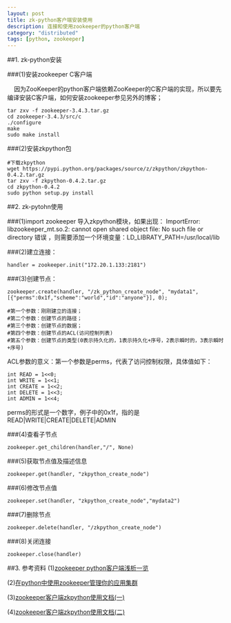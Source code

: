 ```yaml
---
layout: post
title: zk-python客户端安装使用
description: 连接和使用zookeeper的python客户端
category: "distributed"
tags: [python, zookeeper]
---
```


##1. zk-python安装

###(1)安装zookeeper C客户端

&nbsp;&nbsp;&nbsp;&nbsp;因为ZooKeeper的python客户端依赖ZooKeeper的C客户端的实现，所以要先编译安装C客户端，如何安装zookeeper参见另外的博客；

	tar zxv -f zookeeper-3.4.3.tar.gz
	cd zookeeper-3.4.3/src/c
	./configure
	make
	sudo make install

###(2)安装zkpython包

	#下载zkpython
	wget https://pypi.python.org/packages/source/z/zkpython/zkpython-0.4.2.tar.gz
	tar zxv -f zkpython-0.4.2.tar.gz
	cd zkpython-0.4.2
	sudo python setup.py install

##2. zk-pytohn使用

###(1)import zookeeper
导入zkpython模块，如果出现： ImportError: libzookeeper_mt.so.2: cannot open shared object file: No such file or directory 错误 ，则需要添加一个环境变量：LD_LIBRATY_PATH=/usr/local/lib

###(2)建立连接：
	
	handler = zookeeper.init("172.20.1.133:2181")

###(3)创建节点：
	
	zookeeper.create(handler, "/zk_python_create_node", "mydata1", [{"perms":0x1f,"scheme":"world","id":"anyone"}], 0);

	#第一个参数：刚刚建立的连接；
	#第二个参数：创建节点的路径；
	#第三个参数：创建节点的数据；
	#第四个参数：创建节点的ACL(访问控制列表)
	#第五个参数：创建节点的类型(0表示持久化的，1表示持久化+序号，2表示瞬时的，3表示瞬时+序号)

ACL参数的意义：第一个参数是perms，代表了访问控制权限，具体值如下：

	int READ = 1<<0;
	int WRITE = 1<<1;
	int CREATE = 1<<2;
	int DELETE = 1<<3;
	int ADMIN = 1<<4;
perms的形式是一个数字，例子中的0x1f，指的是READ|WRITE|CREATE|DELETE|ADMIN

###(4)查看子节点

	zookeeper.get_children(handler,"/", None)

###(5)获取节点值及描述信息
	
	zookeeper.get(handler, "zkpython_create_node")

###(6)修改节点值

	zookeeper.set(handler, "zkpython_create_node","mydata2")

###(7)删除节点

	zookeeper.delete(handler, "/zkpython_create_node")

###(8)关闭连接
	
	zookeeper.close(handler)


##3. 参考资料
(1)[zookeeper python客户端浅析一览](http://django-china.cn/topic/143/)

(2)[在python中使用zookeeper管理你的应用集群](http://www.zlovezl.cn/articles/40/)

(3)[zookeeper客户端zkpython使用文档(一)](http://justfansty.blog.sohu.com/217953183.html)

(4)[zookeeper客户端zkpython使用文档(二)](http://justfansty.blog.sohu.com/218331818.html)